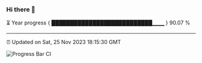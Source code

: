 ### Hi there 👋

⏳ Year progress { ███████████████████████████▁▁▁ } 90.07 %

---

⏰ Updated on Sat, 25 Nov 2023 18:15:30 GMT

![Progress Bar CI](https://github.com/liununu/liununu/workflows/Progress%20Bar%20CI/badge.svg)

